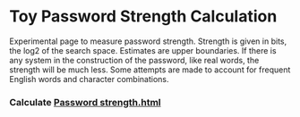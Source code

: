 # Toy Password Strength Calculation
Experimental page to measure password strength. Strength is given in bits, the log2 of the search space. Estimates are upper boundaries. If there is any system in the construction of the password, like real words, the strength will be much less. Some attempts are made to account for frequent English words and character combinations. 

### Calculate [Password strength.html](https://robvanson.github.io/Toy_Password_Strength/Password%20Strength.html)
